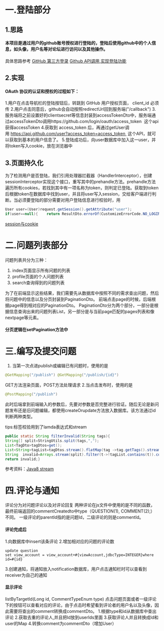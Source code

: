 # 一.登陆部分
   
   ## 1.思路
   
  #### 本项目是通过用户的github账号授权进行登陆的，登陆后使用github中的个人信息，如头像，用户名等对论坛进行访问以及其他操作。
   具体思路参考
[GitHub 第三方登录](https://www.jianshu.com/p/78d186aeb526)
[Github API调用,实现登陆功能](https://developer.github.com/apps/building-oauth-apps/creating-an-oauth-app/)


   
   ## 2.实现
  

#### OAuth 协议的认证和授权的过程如下：
1.用户在点击导航栏的登陆按钮后，转跳到 GitHub 用户授权页面， client_id 必须传
2.用户点击同意后，github会自动按照redirectUrl回到服务端("/callback")
3.服务端将之前设置好的clientsecret等信息封装到accessTokenDto中，服务端通过accessTokenDto调用https://github.com/login/oauth/access_token  这个api获得accessToken
4.获取到 access_token 后，再通过getUser调用 https://api.github.com/user?access_token=access_token  这个API，就可以获取到基本的用户信息了。
5.登陆成功后，向user数据库中加入这一user，并将token写入cookie，放在浏览器中
   
   ## 3.页面持久化
   为了检测用户是否登陆，我们引用处理器拦截器（HandlerInterceptor），创建sessionInterceptor实现这个接口，重写其中的prehandle方法。prehandle方法遍历所有cookies，若找到其中有一项名称为token，则判定已登陆。获取到token后根据token在数据库中找到user，并且将user写入session，交给客户端进行判断。当必须要登陆的部分需要对用户登陆信息进行校验时，用
   ```java
User user=(User)request.getSession().getAttribute("user");
if(user==null){    return ResultDto.errorOf(CustomizeErrorCode.NO_LOGIN);}
```
   
   [session与cookie](https://www.cnblogs.com/8023-CHD/p/11067141.html)
   
   # 二.问题列表部分
   问题列表共分为三种：

1.    index页面显示所有问题的列表
2.    profile页面的个人问题列表
3.    search查询得到的问题列表

为了在前端显示这些结果，我们需要先从数据库中按照不同的需求查出问题，然后将问题中的信息以及分页封装到PaginationDto。
前端点击page的时候，后端根据page得到相对应的PaginationDto。
PaginationDto分为两个部分，一部分是根据信息查询出来的问题列表List，另一部分是与当前page匹配的pages列表和像nextpage等元素。

#### 分页逻辑在setPagination方法中

   
   
   
   
   # 三.编写及提交问题

1. 当第一次点进publish或编辑已有问题时，使用的是
```java  
@GetMapping("/publish") @GetMapping("/publish/{id}")
```
GET方法渲染页面，POST方法处理请求
2.当点击发布时，使用的是
```java
@PostMapping("/publish")
```
此时后端拿到前端输入的参数后，先要对参数是否完整进行验证。随后无论是新问题发布还是旧问题编辑，都使用createOrupdate方法放入数据库。该方法通过id判断两种类型。

tips:标签校验用到了lamda表达式和stream
```java
public static String filterInvalid(String tags){    
String[] split=StringUtils.split(tags,",");   
List<TagDto>tagDtos=get();   
List<String>tagList=tagDtos.stream().flatMap(tag ->tag.getTags().stream()).collect(Collectors.toList());//二维转换成一维    
String  invalid=Arrays.stream(split).filter(t->!tagList.contains(t)).collect(Collectors.joining());   
return invalid;}

```
参考资料：[Java8 stream](https://www.runoob.com/java/java8-streams.html)

# 四.评论与通知
评论分为对问题评论以及对评论回复
两种评论在js文件中使用的是不同的函数，最终前端返回的commentCreatedto中type（QUESTION(1), COMMENT(2);）不同。
一级评论的parentId指的是问题Id，二级评论的则是commentId。

#### 评论完成后
1.向数据库中insert该条评论
2.增加相对应的问题的评论数
```
update question
set view_account = view_account+#{viewAccount,jdbcType=INTEGER}where id=#{id}
```
3.创建通知，将通知放入notification数据库，用户点击通知栏时可以查看到receiver为自己的通知

#### 显示评论
listByTargetId(Long id, CommentTypeEnum type) 
点击问题页面或者一级评论下的按钮可以查看对应的评论，由于点击时希望看到评论者的用户名以及头像，因此需要将查出的comment转换成commentDto。
1.根据type和id从数据库中查出评论
2.获取去重的评论人,并且把Id放到userIds里面
3.获取评论人并且转换成Id和user的Map
4.转换comment为commentDto（增加User）

